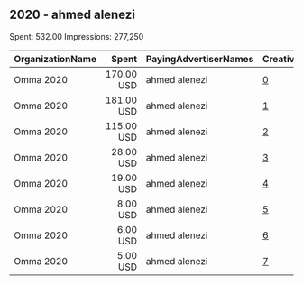 ## 2020 - ahmed alenezi 
Spent: 532.00
Impressions: 277,250

|OrganizationName|Spent|PayingAdvertiserNames|CreativeUrls|Impressions|Genders|AgeBrackets|CountryCodes|BillingAddresses|CandidateBallotInformation|
|:---|---:|:---|:---|---:|:---|:---|:---|:---|:---|
|Omma 2020|170.00 USD|ahmed alenezi|[0](https://www.snap.com/political-ads/asset/b1dbe543c16f7d69dd5062de681a3a8d6473029492711bfb3b661e2a9251f690?mediaType=jpeg)|142,011||21+|kuwait|KW||
|Omma 2020|181.00 USD|ahmed alenezi|[1](https://www.snap.com/political-ads/asset/074180612fe1dc75a64b64b0bd14c52f53eea6230ee654b85b67882f2ef74e67?mediaType=jpeg)|47,777||21-45|kuwait|KW|Ahmad alenezi|
|Omma 2020|115.00 USD|ahmed alenezi|[2](https://www.snap.com/political-ads/asset/074180612fe1dc75a64b64b0bd14c52f53eea6230ee654b85b67882f2ef74e67?mediaType=jpeg)|31,294||21-45|kuwait|KW||
|Omma 2020|28.00 USD|ahmed alenezi|[3](https://www.snap.com/political-ads/asset/c745572a9e9e74672e35315f1b496b9f242c7081103377d1e894fc80d35319e8?mediaType=jpeg)|23,503||21-45|kuwait|KW||
|Omma 2020|19.00 USD|ahmed alenezi|[4](https://www.snap.com/political-ads/asset/8f8a28c1412bac9a5af39d2a2344e7e0c8e78cc532765c471971dc5aa47fc861?mediaType=jpeg)|15,371||21-45|kuwait|KW|Ahmad Alenezi|
|Omma 2020|8.00 USD|ahmed alenezi|[5](https://www.snap.com/political-ads/asset/c745572a9e9e74672e35315f1b496b9f242c7081103377d1e894fc80d35319e8?mediaType=jpeg)|6,911||21-45|kuwait|KW||
|Omma 2020|6.00 USD|ahmed alenezi|[6](https://www.snap.com/political-ads/asset/c745572a9e9e74672e35315f1b496b9f242c7081103377d1e894fc80d35319e8?mediaType=jpeg)|5,604||21-45|kuwait|KW||
|Omma 2020|5.00 USD|ahmed alenezi|[7](https://www.snap.com/political-ads/asset/c745572a9e9e74672e35315f1b496b9f242c7081103377d1e894fc80d35319e8?mediaType=jpeg)|4,779||21-45|kuwait|KW||
